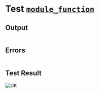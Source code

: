 # Test [`module_function`](../doc/tests/statement_usage.md#L120)

## Output

```,plain
```

## Errors

```,plain
```

## Test Result

![OK](../doc/tests/.test/module_function.png)
